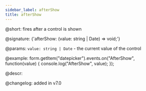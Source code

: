 ```yaml
---
sidebar_label: afterShow
title: afterShow
---          
```


@short: fires after a control is shown

@signature: {'afterShow: (value: string | Date) => void;'} 

@params:
`value: string | Date` - the current value of the control

@example:
form.getItem("datepicker").events.on("AfterShow", function(value) {
    console.log("AfterShow", value);
});

@descr:

@changelog: added in v7.0
